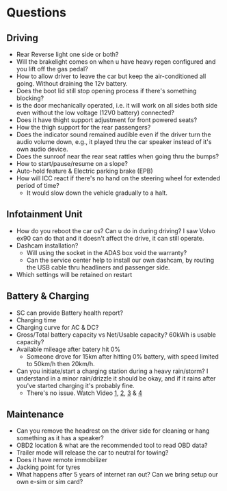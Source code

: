 # Questions

## Driving

* Rear Reverse light one side or both?
* Will the brakelight comes on when u have heavy regen configured and you lift off the gas pedal?
* How to allow driver to leave the car but keep the air-conditioned all going. Without draining the 12v battery.
* Does the boot lid still stop opening process if there's something blocking?
* is the door mechanically operated, i.e. it will work on all sides both side even without the low voltage (12V0 battery) connected?
* Does it have thight support adjustment for front powered seats?
* How the thigh support for the rear passengers?
* Does the indicator sound remained audible even if the driver turn the audio volume down, e.g., it played thru the car speaker instead of it's own audio device.
* Does the sunroof near the rear seat rattles when going thru the bumps?
* How to start/pause/resume on a slope?
* Auto-hold feature & Electric parking brake (EPB)
* How will ICC react if there's no hand on the steering wheel for extended period of time?
  * It would slow down the vehicle gradually to a halt.

## Infotainment Unit

* How do you reboot the car os? Can u do in during driving? I saw Volvo ex90 can do that and it doesn't affect the drive, it can still operate.
* Dashcam installation?
  * Will using the socket in the ADAS box void the warranty?
  * Can the service center help to install our own dashcam, by routing the USB cable thru headliners and passenger side.
* Which settings will be retained on restart

## Battery & Charging

* SC can provide Battery health report?
* Charging time
* Charging curve for AC & DC?
* Gross/Total battery capacity vs Net/Usable capacity? 60kWh is usable capacity?
* Available mileage after batery hit 0%
  * Someone drove for 15km after hitting 0% battery, with speed limited to 50km/h then 20km/h.
* Can you initiate/start a charging station during a heavy rain/storm? I understand in a minor rain/drizzle it should be okay, and if it rains after you've started charging it's probably fine.
  * There's no issue. Watch Video [1](https://www.youtube.com/watch?v=kvSZHCgFqXc), [2](https://www.youtube.com/watch?v=Dld6TUX1Ku8), [3](https://www.youtube.com/watch?v=TWrO2dduI9A) & [4](https://www.youtube.com/watch?v=-ZmfQWKb-hk)

## Maintenance

* Can you remove the headrest on the driver side for cleaning or hang something as it has a speaker?
* OBD2 location & what are the recommended tool to read OBD data?
* Trailer mode will release the car to neutral for towing?
* Does it have remote immobilizer
* Jacking point for tyres
* What happens after 5 years of internet ran out? Can we bring setup our own e-sim or sim card?
